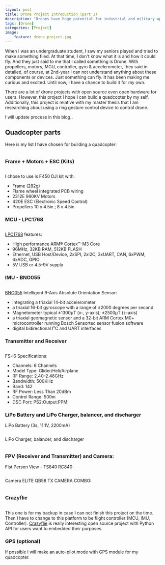 ```yaml
---
layout: post
title: Drone Project Introduction (part 1)
description: "Drones have huge potential for industrial and military applications as well. They can enable access to potentially hazardous locations remotely and remove the need to put personnel in a dangerous situation. Quadcopters can be incredibly agile giving them the ability to navigate within relatively confined spaces and perform complex tasks. "
tags: [Drone]
categories: [Project]
image:
    feature: drone_project.jpg
---
```


When I was an undergraduate student, I saw my seniors played and tried to make something flied.
At that time, I don't know what it is and how it could fly. And they just said to me that I called something is Drone.
With propellers, motors, MCU, controller, gyro & accelerometer, they said in detailed, of course, at 2nd-year I can not understand
anything about these components or devices. Just something can fly. It has been making me curious and excited. Until now, I have a chance to
build it for my own.

There are a lot of drone projects with open source even open hardware for users. However, this project I hope I can build a quadcopter by my self. Additionally, this project is relative with my master thesis that I am researching about using a ring gesture control device to control drone.

I will update process in this blog.\.

<!-- more -->

## Quadcopter parts

Here is my list I have chosen for building a quadcopter:

<figure>
	<img src="/images/drone_project/drone_components.JPG" alt="">
</figure>

### Frame + Motors + ESC (Kits)

<figure>
	<img src="/images/drone_project/F450-Kit.jpg" alt="">
</figure>


I chose to use is F450 DJI kit with:

* Frame (282g)
* Flame wheel integrated PCB wiring
* 2312E 960KV Motors
* 420E ESC (Electronic Speed Control)
* Propellers 10 x 4.5in ; 8 x 4.5in

### MCU - LPC1768
<figure class="half center">
	<img src="/images/drone_project/lpc1768.jpg" alt="">
</figure>

[LPC1768](http://www.nxp.com/products/microcontrollers-and-processors/arm-processors/lpc-cortex-m-mcus/lpc-cortex-m3/lpc1700-cortex-m3/arm-mbed-lpc1768-board:OM11043) features:

* High performance ARM® Cortex™-M3 Core
* 96MHz, 32KB RAM, 512KB FLASH
* Ethernet, USB Host/Device, 2xSPI, 2xI2C, 3xUART, CAN, 6xPWM, 6xADC, GPIO
* 5V USB or 4.5-9V supply

### IMU - BNO055
<figure class="half center">
	<img src="/images/drone_project/bno055.jpg" alt="">
</figure>

[BNO055](https://learn.adafruit.com/adafruit-bno055-absolute-orientation-sensor/overview) Intelligent 9-Axis Absolute Orientation Sensor:

* integrating a triaxial 14-bit accelerometer
* a triaxial 16-bit gyroscope with a range of ±2000 degrees per second
* Magnetometer typical ±1300μT (x-, y-axis); ±2500μT (z-axis)
* a triaxial geomagnetic sensor and a 32-bit ARM Cortex M0+ microcontroller running Bosch Sensortec sensor fusion software
* digital bidirectional I²C and UART interfaces

### Transmitter and Receiver

<figure class="half center">
	<img src="/images/drone_project/sky.jpg" alt="">
</figure>

FS-i6 Specifications:

* Channels: 6 Channels
* Model Type: Glider/Heli/Airplane
* RF Range: 2.40-2.48GHz
* Bandwidth: 500KHz
* Band: 142
* RF Power: Less Than 20dBm
* Control Range: 500m
* DSC Port: PS2;Output:PPM

### LiPo Battery and LiPo Charger, balancer, and discharger

LiPo Battery (3s, 11.1V, 2200mA)
<figure class="half center">
	<img src="/images/drone_project/lipo-battery.jpg" alt="">
</figure>

LiPo Charger, balancer, and discharger

<figure class="half center">
	<img src="/images/drone_project/charger.jpg" alt="">
</figure>

### FPV (Receiver and Transmitter) and Camera:
Fist Person View - TS840 RC840:

<figure class="half center">
	<img src="/images/drone_project/FPV.jpg" alt="">
</figure>

Camera ELITE QB58 TX CAMERA COMBO:

<figure class="half center">
	<img src="/images/drone_project/camera.jpg" alt="">
</figure>

### Crazyflie

<figure class="half center">
	<img src="/images/drone_project/crazyflie.png" alt="">
</figure>

This one is for my backup in case I can not finish this project on the time. Then I have to change to this platform to be flight controller (MCU, IMU, Controller). [Crazyflie](https://www.bitcraze.io/) is really interesting open source project with Python API for users want to embedded their purposes.

### GPS (optional)
If possible I will make an auto-pilot mode with GPS module for my quadcopter.
